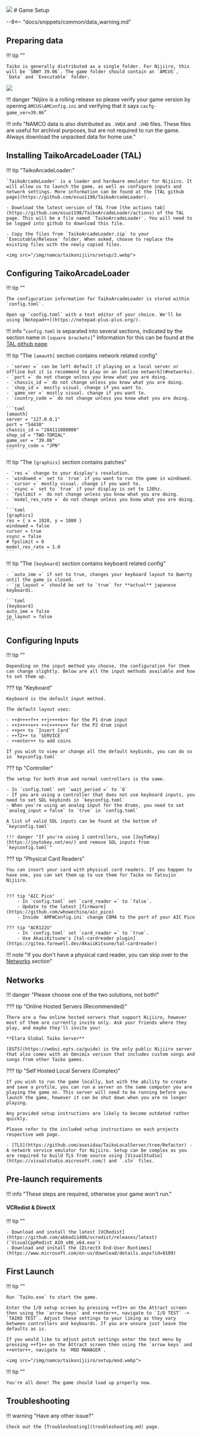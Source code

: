 <img class="header-logo" src="/img/namco/taikonijiiro/logo.webp">
# Game Setup

--8<-- "docs/snippets/common/data_warning.md"

## Preparing data

!!! tip ""

	Taiko is generally distributed as a single folder. For Nijiiro, this will be `SBWY 39.06`. The game folder should contain an `AMCUS`, `Data` and `Executable` folder.

<img src="/img/namco/taikonijiiro/setup/1.webp">

!!! danger "Nijiiro is a rolling release so please verify your game version by opening `AMCUS\AMConfig.ini` and verifying that it says `cacfg-game_ver=39.06`"

!!! info "NAMCO data is also distributed as `.VHDX` and `.VHD` files. These files are useful for archival purposes, but are not required to run the game. Always download the unpacked data for home use."

## Installing TaikoArcadeLoader (TAL)

!!! tip "TaikoArcadeLoader:"

	`TaikoArcadeLoader` is a loader and hardware emulator for Nijiiro. It will allow us to launch the game, as well as configure inputs and network settings. More information can be found at the [TAL github page](https://github.com/esuo1198/TaikoArcadeLoader).

	- Download the latest version of TAL from [the actions tab](https://github.com/esuo1198/TaikoArcadeLoader/actions) of the TAL page. This will be a file named `TaikoArcadeLoader`. You will need to be logged into github to download this file.

	- Copy the files from `TaikoArcadeLoader.zip` to your `Executable/Release` folder. When asked, choose to replace the existing files with the newly copied files.  

	<img src="/img/namco/taikonijiiro/setup/2.webp">

## Configuring TaikoArcadeLoader

!!! tip ""

	The configuration information for TaikoArcadeLoader is stored within `config.toml`.

	Open up `config.toml` with a text editor of your choice. We'll be using [Notepad++](https://notepad-plus-plus.org/).  

!!! info "`config.toml` is separated into several sections, indicated by the section name in `[square brackets]`"
 	Information for this can be found at the [TAL github page](https://github.com/esuo1198/TaikoArcadeLoader).
	
!!! tip "The `[amauth]` section contains network related config"

	- `server =` can be left default if playing on a local server or offline but it is recommend to play on an [online network](#networks).                                 
	- `port =` do not change unless you know what you are doing.                                                                           
	- `chassis_id =` do not change unless you know what you are doing.    
	- `shop_id =` mostly visual. change if you want to.                            
	- `game_ver =` mostly visual. change if you want to.                                                                
	- `country_code =` do not change unless you know what you are doing.                                                           

	```toml
	[amauth]
	server = "127.0.0.1"
	port = "54430"
	chassis_id = "284111080000"
	shop_id = "TWO-TORIAL"
	game_ver = "39.06"
	country_code = "JPN"
	```

!!! tip "The `[graphics]` section contains patches" 

	- `res =` change to your display's resolution.
	- `windowed =` set to `true` if you want to run the game in windowed.
	- `cursor =` mostly visual. change if you want to.
    - `vsync =` set to `true` if your display is set to 120hz.                                        
	- `fpslimit =` do not change unless you know what you are doing.
	- `model_res_rate =` do not change unless you know what you are doing.

	```toml
	[graphics]
	res = { x = 1920, y = 1080 }
	windowed = false
	cursor = true
	vsync = false
	# fpslimit = 0
	model_res_rate = 1.0
	```

!!! tip "The `[keyboard]` section contains keyboard related config"

	- `auto_ime =` if set to true, changes your keyboard layout to Qwerty until the game is closed.
	- `jp_layout =` should be set to `true` for **actual** japanese keyboards.

	```toml
	[keyboard]
	auto_ime = false
	jp_layout = false
	```

## Configuring Inputs

!!! tip ""

	Depending on the input method you choose, the configuration for them can change slightly. Below are all the input methods available and how to set them up.

??? tip "Keyboard"

	Keyboard is the default input method. 
	 
	The default layout uses:

	- ++d++++f++ ++j++++k++ for the P1 drum input
	- ++z++++x++ ++c++++v++ for the P2 drum input
	- ++p++ to `Insert Card`
	- ++f2++ to `SERVICE`
	- ++enter++ to add coins

	If you wish to view or change all the default keybinds, you can do so in `keyconfig.toml`

??? tip "Controller"

	The setup for both drum and normal controllers is the same.

    - In `config.toml` set `wait_period =` to `0`           
    - If you are using a controller that does not use keyboard inputs, you need to set SDL keybinds in `keyconfig.toml`
    - When you're using an analog input for the drums, you need to set `analog_input = false` to `true` in `config.toml`
  
	A list of valid SDL inputs can be found at the bottom of `keyconfig.toml`

  	!!! danger "If you're using 2 controllers, use [JoyToKey](https://joytokey.net/en/) and remove SDL inputs from `keyconfig.toml`"

??? tip "Physical Card Readers"

	You can insert your card with physical card readers. If you happen to have one, you can set them up to use them for Taiko no Tatsujin Nijiiro.
 

	??? tip "AIC Pico"
		- In `config.toml` set `card_reader =` to `false`.
    	- Update to the latest [firmware](https://github.com/whowechina/aic_pico)
    	- Inside `AMFWConfig.ini` change COM4 to the port of your AIC Pico  

	??? tip "ACR122U"
		- In `config.toml` set `card_reader =` to `true`.
    	- Use AkaiiKitsune's [tal-cardreader plugin](https://gitea.farewell.dev/AkaiiKitsune/tal-cardreader)

!!! note "If you don't have a physical card reader, you can skip over to the [Networks](#networks) section"

## Networks

!!! danger "Please choose one of the two solutions, not both!"

??? tip "Online Hosted Servers (Recommended)"

	There are a few online hosted servers that support Nijiiro, however most of them are currently invite only. Ask your friends where they play, and maybe they'll invite you!

	**Elara Global Taiko Server**

	[EGTS](https://webui.egts.ca/guide) is the only public Nijiiro server that also comes with an Omnimix verison that includes custom songs and songs from other Taiko games. 

??? tip "Self Hosted Local Servers (Complex)"

	If you wish to run the game locally, but with the ability to create and save a profile, you can run a server on the same computer you are playing the game on. This server will need to be running before you launch the game, however it can be shut down when you are no longer playing.  

    Any provided setup instructions are likely to become outdated rather quickly.  

    Please refer to the included setup instructions on each projects respective web page.

	- [TLS](https://github.com/asesidaa/TaikoLocalServer/tree/Refactor) - A network service emulator for Nijiiro. Setup can be complex as you are required to build TLS from source using [VisualStudio](https://visualstudio.microsoft.com/) and `.sln` files.

## Pre-launch requirements

!!! info "These steps are required, otherwise your game won't run."

#### VCRedist & DirectX

!!! tip ""	

	- Download and install the latest [VCRedist](https://github.com/abbodi1406/vcredist/releases/latest) (`VisualCppRedist_AIO_x86_x64.exe`)
	- Download and install the [DirectX End-User Runtimes](https://www.microsoft.com/en-us/download/details.aspx?id=8109)

## First Launch

!!! tip ""

	Run `Taiko.exe` to start the game.

    Enter the I/O setup screen by pressing ++f1++ on the Attract screen then using the `arrow keys` and ++enter++, navigate to `I/O TEST` -> `TAIKO TEST`. Adjust these settings to your liking as they vary between controllers and keyboards. If you are unsure just leave the defaults as is.

	If you would like to adjust patch settings enter the test menu by pressing ++f1++ on the Attract screen then using the `arrow keys` and ++enter++, navigate to `MOD MANAGER`.

	<img src="/img/namco/taikonijiiro/setup/mod.webp">

!!! tip ""
	
	You're all done! The game should load up properly now.

## Troubleshooting

!!! warning "Have any other issue?"

	Check out the [Troubleshooting](troubleshooting.md) page.